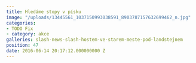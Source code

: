 ```yaml
---
title: Hledáme stopy v písku
image: "/uploads/13445561_1037150993038591_8903787157632699462_n.jpg"
categories:
- TODO Fix
- category: akce
galleries: slash-news-slash-hostem-ve-starem-meste-pod-landstejnem
position: 47
date: 2016-06-14 20:17:12.000000000 Z
---
```

